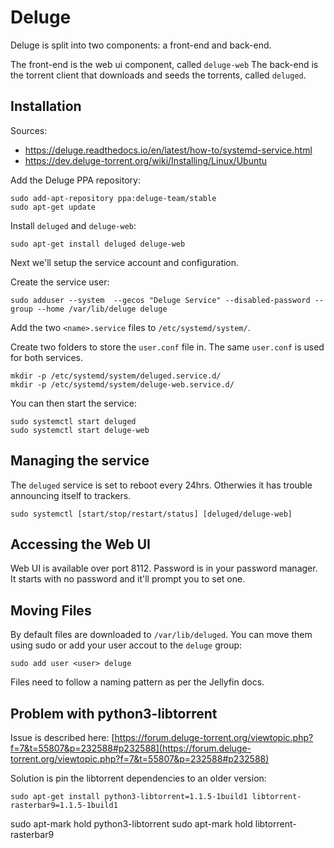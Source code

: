 # Deluge

Deluge is split into two components: a front-end and back-end.

The front-end is the web ui component, called `deluge-web`
The back-end is the torrent client that downloads and seeds the torrents, called `deluged`.

## Installation

Sources:
* https://deluge.readthedocs.io/en/latest/how-to/systemd-service.html
* https://dev.deluge-torrent.org/wiki/Installing/Linux/Ubuntu

Add the Deluge PPA repository:
```
sudo add-apt-repository ppa:deluge-team/stable
sudo apt-get update
```

Install `deluged` and `deluge-web`:
```
sudo apt-get install deluged deluge-web
```

Next we'll setup the service account and configuration.

Create the service user:
```
sudo adduser --system  --gecos "Deluge Service" --disabled-password --group --home /var/lib/deluge deluge
```

Add the two `<name>.service` files to `/etc/systemd/system/`.

Create two folders to store the `user.conf` file in. The same `user.conf` is used for both services.
```
mkdir -p /etc/systemd/system/deluged.service.d/
mkdir -p /etc/systemd/system/deluge-web.service.d/
```

You can then start the service:
```
sudo systemctl start deluged
sudo systemctl start deluge-web
```

## Managing the service

The `deluged` service is set to reboot every 24hrs. Otherwies it has trouble announcing itself to trackers.
```
sudo systemctl [start/stop/restart/status] [deluged/deluge-web]
```

## Accessing the Web UI

Web UI is available over port 8112. Password is in your password manager. It starts with no password and it'll prompt you to set one.

## Moving Files

By default files are downloaded to `/var/lib/deluged`. You can move them using sudo or add your user accout to the `deluge` group:
```
sudo add user <user> deluge
```

Files need to follow a naming pattern as per the Jellyfin docs.

## Problem with python3-libtorrent

Issue is described here: [https://forum.deluge-torrent.org/viewtopic.php?f=7&t=55807&p=232588#p232588](https://forum.deluge-torrent.org/viewtopic.php?f=7&t=55807&p=232588#p232588)

Solution is pin the libtorrent dependencies to an older version:
```
sudo apt-get install python3-libtorrent=1.1.5-1build1 libtorrent-rasterbar9=1.1.5-1build1

```
sudo apt-mark hold python3-libtorrent
sudo apt-mark hold libtorrent-rasterbar9
```
